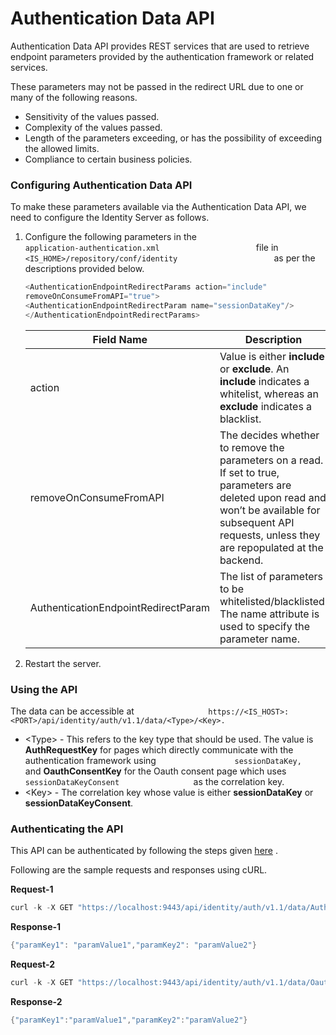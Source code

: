 # Authentication Data API

Authentication Data API provides REST services that are used to retrieve
endpoint parameters provided by the authentication framework or related
services.

These parameters may not be passed in the redirect URL due to one or
many of the following reasons.

-   Sensitivity of the values passed.
-   Complexity of the values passed.
-   Length of the parameters exceeding, or has the possibility of
    exceeding the allowed limits.
-   Compliance to certain business policies.

### Configuring Authentication Data API

To make these parameters available via the Authentication Data API, we
need to configure the Identity Server as follows.

1.  Configure the following parameters in the
    `                       application-authentication.xml                      `
    file in
    `                       <IS_HOME>/repository/conf/identity                      `
    as per the descriptions provided below.

    ``` java
    <AuthenticationEndpointRedirectParams action="include" 
    removeOnConsumeFromAPI="true">
    <AuthenticationEndpointRedirectParam name="sessionDataKey"/> 
    </AuthenticationEndpointRedirectParams>
    ```

    | Field Name                          | Description                                                                                                                                                                                              |
    |-------------------------------------|----------------------------------------------------------------------------------------------------------------------------------------------------------------------------------------------------------|
    | action                              | Value is either **include** or **exclude**. An **include** indicates a whitelist, whereas an **exclude** indicates a blacklist.                                                                         |
    | removeOnConsumeFromAPI              | The decides whether to remove the parameters on a read. If set to true, parameters are deleted upon read and won’t be available for subsequent API requests, unless they are repopulated at the backend. |
    | AuthenticationEndpointRedirectParam | The list of parameters to be whitelisted/blacklisted. The name attribute is used to specify the parameter name.                                                                                          |

2.  Restart the server.

### Using the API

The data can be accessible at
`                 https://<IS_HOST>:<PORT>/api/identity/auth/v1.1/data/<Type>/<Key>.                `

-   \<Type\> - This refers to the key type that should be used. The
    value is **AuthRequestKey** for pages which directly communicate
    with the authentication framework using
    `                  sessionDataKey,                 ` and
    **OauthConsentKey** for the Oauth consent page which uses
    `                  sessionDataKeyConsent                 ` as the
    correlation key.
-   \<Key\> - The correlation key whose value is either
    **sessionDataKey** or **sessionDataKeyConsent**.

### Authenticating the API

This API can be authenticated by following the steps given
[here](https://docs.wso2.com/display/IS570/Authenticating+and+Authorizing+REST+APIs)
.

Following are the sample requests and responses using cURL.

**Request-1**

``` java
curl -k -X GET "https://localhost:9443/api/identity/auth/v1.1/data/AuthRequestKey/7a6886ab -b02f-424f-9cd4-adf5e92f0798" -H "Authorization: Basic YWRtaW46YWRtaW4=" -H "accept: application/json"
```

**Response-1**

``` java
{"paramKey1": "paramValue1","paramKey2": "paramValue2"}
```

**Request-2**

``` java
curl -k -X GET "https://localhost:9443/api/identity/auth/v1.1/data/OauthConsentKey/7a6886a b-b02f-424f-9cd4-adf5e92f0798" -H "Authorization: Basic YWRtaW46YWRtaW4=" -H "accept: application/json"
```

**Response-2**

``` java
{"paramKey1":"paramValue1","paramKey2":"paramValue2"}
```

  

  

  

